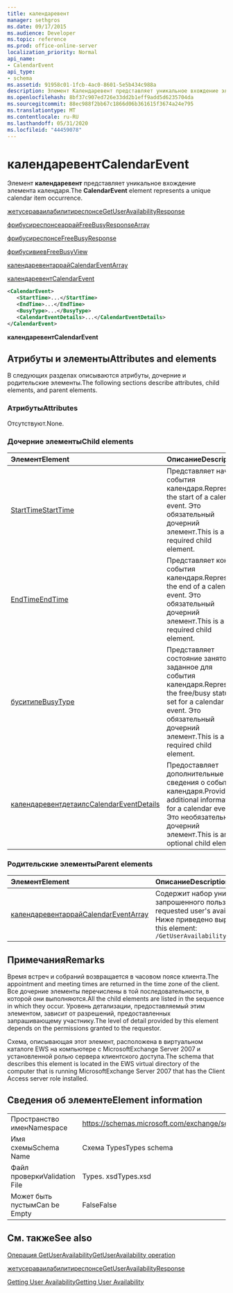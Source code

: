 ```yaml
---
title: календаревент
manager: sethgros
ms.date: 09/17/2015
ms.audience: Developer
ms.topic: reference
ms.prod: office-online-server
localization_priority: Normal
api_name:
- CalendarEvent
api_type:
- schema
ms.assetid: 91958c01-1fcb-4ac0-8601-5e5b434c988a
description: Элемент Календаревент представляет уникальное вхождение элемента календаря.
ms.openlocfilehash: 8bf37c907ed726e33dd2b1eff9add5d6235704da
ms.sourcegitcommit: 88ec988f2bb67c1866d06b361615f3674a24e795
ms.translationtype: MT
ms.contentlocale: ru-RU
ms.lasthandoff: 05/31/2020
ms.locfileid: "44459078"
---
```

# <a name="calendarevent"></a><span data-ttu-id="f2457-103">календаревент</span><span class="sxs-lookup"><span data-stu-id="f2457-103">CalendarEvent</span></span>

<span data-ttu-id="f2457-104">Элемент **календаревент** представляет уникальное вхождение элемента календаря.</span><span class="sxs-lookup"><span data-stu-id="f2457-104">The **CalendarEvent** element represents a unique calendar item occurrence.</span></span> 
  
[<span data-ttu-id="f2457-105">жетусераваилабилитиреспонсе</span><span class="sxs-lookup"><span data-stu-id="f2457-105">GetUserAvailabilityResponse</span></span>](getuseravailabilityresponse.md)
  
[<span data-ttu-id="f2457-106">фрибусиреспонсеаррай</span><span class="sxs-lookup"><span data-stu-id="f2457-106">FreeBusyResponseArray</span></span>](freebusyresponsearray.md)
  
[<span data-ttu-id="f2457-107">фрибусиреспонсе</span><span class="sxs-lookup"><span data-stu-id="f2457-107">FreeBusyResponse</span></span>](freebusyresponse.md)
  
[<span data-ttu-id="f2457-108">фрибусивиев</span><span class="sxs-lookup"><span data-stu-id="f2457-108">FreeBusyView</span></span>](freebusyview.md)
  
[<span data-ttu-id="f2457-109">календаревентаррай</span><span class="sxs-lookup"><span data-stu-id="f2457-109">CalendarEventArray</span></span>](calendareventarray.md)
  
[<span data-ttu-id="f2457-110">календаревент</span><span class="sxs-lookup"><span data-stu-id="f2457-110">CalendarEvent</span></span>](calendarevent.md)
  
```xml
<CalendarEvent>
   <StartTime>...</StartTime>
   <EndTime>...</EndTime>
   <BusyType>...</BusyType>
   <CalendarEventDetails>...</CalendarEventDetails>
</CalendarEvent>
```

 <span data-ttu-id="f2457-111">**календаревент**</span><span class="sxs-lookup"><span data-stu-id="f2457-111">**CalendarEvent**</span></span>
## <a name="attributes-and-elements"></a><span data-ttu-id="f2457-112">Атрибуты и элементы</span><span class="sxs-lookup"><span data-stu-id="f2457-112">Attributes and elements</span></span>

<span data-ttu-id="f2457-113">В следующих разделах описываются атрибуты, дочерние и родительские элементы.</span><span class="sxs-lookup"><span data-stu-id="f2457-113">The following sections describe attributes, child elements, and parent elements.</span></span>
  
### <a name="attributes"></a><span data-ttu-id="f2457-114">Атрибуты</span><span class="sxs-lookup"><span data-stu-id="f2457-114">Attributes</span></span>

<span data-ttu-id="f2457-115">Отсутствуют.</span><span class="sxs-lookup"><span data-stu-id="f2457-115">None.</span></span>
  
### <a name="child-elements"></a><span data-ttu-id="f2457-116">Дочерние элементы</span><span class="sxs-lookup"><span data-stu-id="f2457-116">Child elements</span></span>

|<span data-ttu-id="f2457-117">**Элемент**</span><span class="sxs-lookup"><span data-stu-id="f2457-117">**Element**</span></span>|<span data-ttu-id="f2457-118">**Описание**</span><span class="sxs-lookup"><span data-stu-id="f2457-118">**Description**</span></span>|
|:-----|:-----|
|[<span data-ttu-id="f2457-119">StartTime</span><span class="sxs-lookup"><span data-stu-id="f2457-119">StartTime</span></span>](starttime.md) <br/> |<span data-ttu-id="f2457-120">Представляет начало события календаря.</span><span class="sxs-lookup"><span data-stu-id="f2457-120">Represents the start of a calendar event.</span></span> <span data-ttu-id="f2457-121">Это обязательный дочерний элемент.</span><span class="sxs-lookup"><span data-stu-id="f2457-121">This is a required child element.</span></span>  <br/> |
|[<span data-ttu-id="f2457-122">EndTime</span><span class="sxs-lookup"><span data-stu-id="f2457-122">EndTime</span></span>](endtime.md) <br/> |<span data-ttu-id="f2457-123">Представляет конец события календаря.</span><span class="sxs-lookup"><span data-stu-id="f2457-123">Represents the end of a calendar event.</span></span> <span data-ttu-id="f2457-124">Это обязательный дочерний элемент.</span><span class="sxs-lookup"><span data-stu-id="f2457-124">This is a required child element.</span></span>  <br/> |
|[<span data-ttu-id="f2457-125">буситипе</span><span class="sxs-lookup"><span data-stu-id="f2457-125">BusyType</span></span>](busytype.md) <br/> |<span data-ttu-id="f2457-126">Представляет состояние занятости, заданное для события календаря.</span><span class="sxs-lookup"><span data-stu-id="f2457-126">Represents the free/busy status set for a calendar event.</span></span> <span data-ttu-id="f2457-127">Это обязательный дочерний элемент.</span><span class="sxs-lookup"><span data-stu-id="f2457-127">This is a required child element.</span></span>  <br/> |
|[<span data-ttu-id="f2457-128">календаревентдетаилс</span><span class="sxs-lookup"><span data-stu-id="f2457-128">CalendarEventDetails</span></span>](calendareventdetails.md) <br/> |<span data-ttu-id="f2457-129">Предоставляет дополнительные сведения о событии календаря.</span><span class="sxs-lookup"><span data-stu-id="f2457-129">Provides additional information for a calendar event.</span></span> <span data-ttu-id="f2457-130">Это необязательный дочерний элемент.</span><span class="sxs-lookup"><span data-stu-id="f2457-130">This is an optional child element.</span></span>  <br/> |
   
### <a name="parent-elements"></a><span data-ttu-id="f2457-131">Родительские элементы</span><span class="sxs-lookup"><span data-stu-id="f2457-131">Parent elements</span></span>

|<span data-ttu-id="f2457-132">**Элемент**</span><span class="sxs-lookup"><span data-stu-id="f2457-132">**Element**</span></span>|<span data-ttu-id="f2457-133">**Описание**</span><span class="sxs-lookup"><span data-stu-id="f2457-133">**Description**</span></span>|
|:-----|:-----|
|[<span data-ttu-id="f2457-134">календаревентаррай</span><span class="sxs-lookup"><span data-stu-id="f2457-134">CalendarEventArray</span></span>](calendareventarray.md) <br/> |<span data-ttu-id="f2457-135">Содержит набор уникальных экземпляров элемента календаря, представляющих доступность запрошенного пользователя.</span><span class="sxs-lookup"><span data-stu-id="f2457-135">Contains a set of unique calendar item occurrences that represent the requested user's availability.</span></span>  <br/> <span data-ttu-id="f2457-136">Ниже приведено выражение XPath 2,0 для этого элемента:</span><span class="sxs-lookup"><span data-stu-id="f2457-136">The following is the XPath 2.0 expression to this element:</span></span>  <br/>  `/GetUserAvailabilityResponse/FreeBusyResponseArray/FreeBusyResponse/FreeBusyView/CalendarEventArray` <br/> |
   
## <a name="remarks"></a><span data-ttu-id="f2457-137">Примечания</span><span class="sxs-lookup"><span data-stu-id="f2457-137">Remarks</span></span>

<span data-ttu-id="f2457-138">Время встреч и собраний возвращается в часовом поясе клиента.</span><span class="sxs-lookup"><span data-stu-id="f2457-138">The appointment and meeting times are returned in the time zone of the client.</span></span> <span data-ttu-id="f2457-139">Все дочерние элементы перечислены в той последовательности, в которой они выполняются.</span><span class="sxs-lookup"><span data-stu-id="f2457-139">All the child elements are listed in the sequence in which they occur.</span></span> <span data-ttu-id="f2457-140">Уровень детализации, предоставляемый этим элементом, зависит от разрешений, предоставленных запрашивающему участнику.</span><span class="sxs-lookup"><span data-stu-id="f2457-140">The level of detail provided by this element depends on the permissions granted to the requestor.</span></span>
  
<span data-ttu-id="f2457-141">Схема, описывающая этот элемент, расположена в виртуальном каталоге EWS на компьютере с MicrosoftExchange Server 2007 и установленной ролью сервера клиентского доступа.</span><span class="sxs-lookup"><span data-stu-id="f2457-141">The schema that describes this element is located in the EWS virtual directory of the computer that is running MicrosoftExchange Server 2007 that has the Client Access server role installed.</span></span>
  
## <a name="element-information"></a><span data-ttu-id="f2457-142">Сведения об элементе</span><span class="sxs-lookup"><span data-stu-id="f2457-142">Element information</span></span>

|||
|:-----|:-----|
|<span data-ttu-id="f2457-143">Пространство имен</span><span class="sxs-lookup"><span data-stu-id="f2457-143">Namespace</span></span>  <br/> |https://schemas.microsoft.com/exchange/services/2006/types  <br/> |
|<span data-ttu-id="f2457-144">Имя схемы</span><span class="sxs-lookup"><span data-stu-id="f2457-144">Schema Name</span></span>  <br/> |<span data-ttu-id="f2457-145">Схема Types</span><span class="sxs-lookup"><span data-stu-id="f2457-145">Types schema</span></span>  <br/> |
|<span data-ttu-id="f2457-146">Файл проверки</span><span class="sxs-lookup"><span data-stu-id="f2457-146">Validation File</span></span>  <br/> |<span data-ttu-id="f2457-147">Types. xsd</span><span class="sxs-lookup"><span data-stu-id="f2457-147">Types.xsd</span></span>  <br/> |
|<span data-ttu-id="f2457-148">Может быть пустым</span><span class="sxs-lookup"><span data-stu-id="f2457-148">Can be Empty</span></span>  <br/> |<span data-ttu-id="f2457-149">False</span><span class="sxs-lookup"><span data-stu-id="f2457-149">False</span></span>  <br/> |
   
## <a name="see-also"></a><span data-ttu-id="f2457-150">См. также</span><span class="sxs-lookup"><span data-stu-id="f2457-150">See also</span></span>



[<span data-ttu-id="f2457-151">Операция GetUserAvailability</span><span class="sxs-lookup"><span data-stu-id="f2457-151">GetUserAvailability operation</span></span>](getuseravailability-operation.md)
  
[<span data-ttu-id="f2457-152">жетусераваилабилитиреспонсе</span><span class="sxs-lookup"><span data-stu-id="f2457-152">GetUserAvailabilityResponse</span></span>](getuseravailabilityresponse.md)


[<span data-ttu-id="f2457-153">Getting User Availability</span><span class="sxs-lookup"><span data-stu-id="f2457-153">Getting User Availability</span></span>](https://msdn.microsoft.com/library/d4133fcb-9b0f-4e6b-aadf-a389da83516a%28Office.15%29.aspx)

